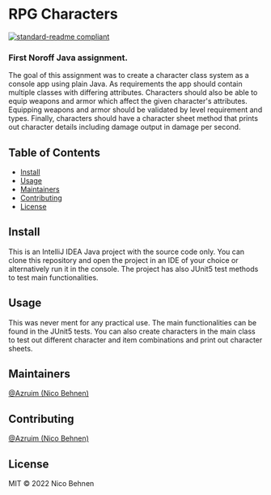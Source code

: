# RPG Characters

[![standard-readme compliant](https://img.shields.io/badge/standard--readme-OK-green.svg?style=flat-square)](https://github.com/RichardLitt/standard-readme)

### First Noroff Java assignment.

The goal of this assignment was to create a character class system as a console app using plain Java. As requirements the app should contain multiple classes with differing attributes. Characters should also be able to equip weapons and armor which affect the given character's attributes. Equipping weapons and armor should be validated by level requirement and types. Finally, characters should have a character sheet method that prints out character details including damage output in damage per second. 

## Table of Contents

- [Install](#install)
- [Usage](#usage)
- [Maintainers](#maintainers)
- [Contributing](#contributing)
- [License](#license)

## Install

This is an IntelliJ IDEA Java project with the source code only. You can clone this repository and open the project in an IDE of your choice or alternatively run it in the console. The project has also JUnit5 test methods to test main functionalities.

## Usage

This was never ment for any practical use. The main functionalities can be found in the JUnit5 tests. You can also create characters in the main class to test out different character and item combinations and print out character sheets. 

## Maintainers

[@Azruim (Nico Behnen)](https://github.com/@Azruim)

## Contributing

[@Azruim (Nico Behnen)](https://github.com/@Azruim)

## License

MIT © 2022 Nico Behnen
